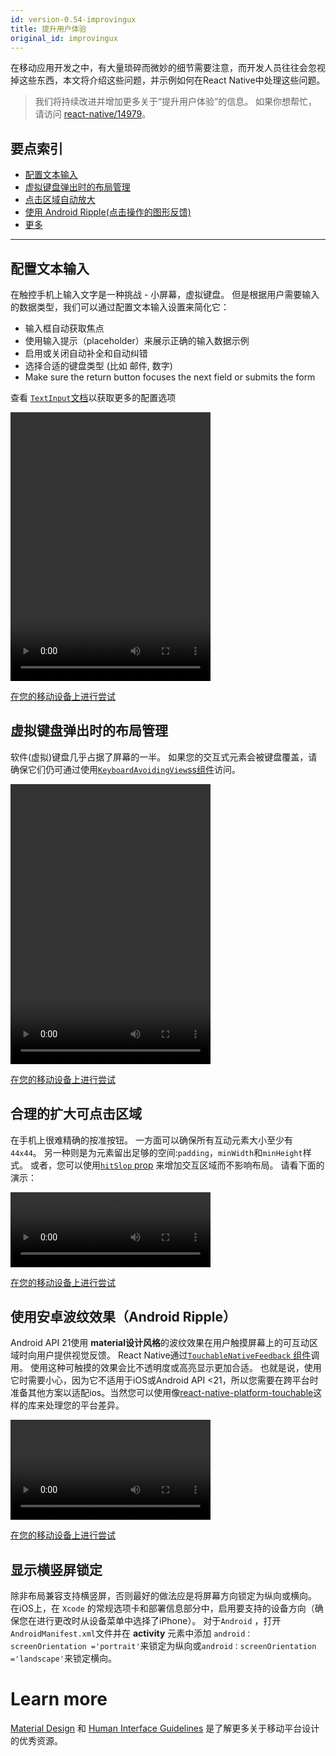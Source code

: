 ```yaml
---
id: version-0.54-improvingux
title: 提升用户体验
original_id: improvingux
---
```


在移动应用开发之中，有大量琐碎而微妙的细节需要注意，而开发人员往往会忽视掉这些东西，本文将介绍这些问题，并示例如何在React Native中处理这些问题。

> 我们将持续改进并增加更多关于“提升用户体验”的信息。 如果你想帮忙，请访问 [react-native/14979](https://github.com/facebook/react-native/issues/14979)。

## 要点索引

* [配置文本输入](#配置文本输入)
* [虚拟键盘弹出时的布局管理](#虚拟键盘弹出时的布局管理)
* [点击区域自动放大](#make-tappable-areas-larger)
* [使用 Android Ripple(点击操作的图形反馈)](#use-android-ripple)
* [更多](#learn-more)

---

## 配置文本输入

在触控手机上输入文字是一种挑战 - 小屏幕，虚拟键盘。 但是根据用户需要输入的数据类型，我们可以通过配置文本输入设置来简化它：

* 输入框自动获取焦点
* 使用输入提示（placeholder）来展示正确的输入数据示例
* 启用或关闭自动补全和自动纠错
* 选择合适的键盘类型 (比如 邮件, 数字)
* Make sure the return button focuses the next field or submits the form

查看 [`TextInput`文档](textinput.md)以获取更多的配置选项

<video src="react-native/img/textinput.mp4" autoplay loop width="320" height="430"></video>

[在您的移动设备上进行尝试](https://snack.expo.io/H1iGt2vSW)

## 虚拟键盘弹出时的布局管理

软件(虚拟)键盘几乎占据了屏幕的一半。 如果您的交互式元素会被键盘覆盖，请确保它们仍可通过使用[`KeyboardAvoidingView`ss组件](keyboardavoidingview.md)访问。

<video src="/react-native/img/keyboardavoidingview.mp4" autoplay loop width="320" height="448"></video>

[在您的移动设备上进行尝试](https://snack.expo.io/ryxRkwnrW)

## 合理的扩大可点击区域

在手机上很难精确的按准按钮。 一方面可以确保所有互动元素大小至少有 `44x44`。 另一种则是为元素留出足够的空间:`padding`，`minWidth`和`minHeight`样式。 或者，您可以使用[`hitSlop` prop](touchablewithoutfeedback.md#hitslop) 来增加交互区域而不影响布局。 请看下面的演示：

<video src="/react-native/img/hitslop.mp4" autoplay loop width="320" height="120"></video>

[在您的移动设备上进行尝试](https://snack.expo.io/rJPwCt4HZ)

## 使用安卓波纹效果（Android Ripple）

Android API 21使用 **material设计风格**的波纹效果在用户触摸屏幕上的可互动区域时向用户提供视觉反馈。 React Native通过[`TouchableNativeFeedback` 组件](touchablenativefeedback.md)调用。 使用这种可触摸的效果会比不透明度或高亮显示更加合适。 也就是说，使用它时需要小心，因为它不适用于iOS或Android API <21，所以您需要在跨平台时准备其他方案以适配ios。当然您可以使用像[react-native-platform-touchable](https://github.com/react-community/react-native-platform-touchable)这样的库来处理您的平台差异。

<video src="/react-native/img/ripple.mp4" autoplay loop width="320"></video>

[在您的移动设备上进行尝试](https://snack.expo.io/SJywqe3rZ)

## 显示横竖屏锁定

除非布局兼容支持横竖屏，否则最好的做法应是将屏幕方向锁定为纵向或横向。 在iOS上，在 `Xcode` 的常规选项卡和部署信息部分中，启用要支持的设备方向（确保您在进行更改时从设备菜单中选择了iPhone）。 对于`Android` ，打开`AndroidManifest.xml`文件并在 **activity** 元素中添加 `android：screenOrientation ='portrait'`来锁定为纵向或`android：screenOrientation ='landscape'`来锁定横向。

# Learn more

[Material Design](https://material.io/) 和 [Human Interface Guidelines](https://developer.apple.com/ios/human-interface-guidelines/overview/design-principles/) 是了解更多关于移动平台设计的优秀资源。
